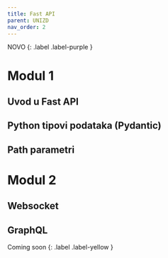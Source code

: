 ```yaml
---
title: Fast API
parent: UNIZD
nav_order: 2
---
```


NOVO
{: .label .label-purple }

# Modul 1
## Uvod u Fast API
## Python tipovi podataka (Pydantic)
## Path parametri

# Modul 2
## Websocket
## GraphQL


Coming soon
{: .label .label-yellow }

